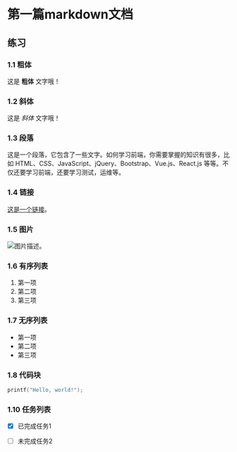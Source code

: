 # 第一篇markdown文档

## 练习

### 1.1 粗体

这是 **粗体** 文字哦！

### 1.2 斜体

这是 *斜体* 文字哦！

### 1.3 段落

这是一个段落，它包含了一些文字。如何学习前端，你需要掌握的知识有很多，比如 HTML、CSS、JavaScript、jQuery、Bootstrap、Vue.js、React.js 等等。不仅还要学习前端，还要学习测试，运维等。

### 1.4 链接

[这是一个链接](https://www.baidu.com "百度一下，你就知道")。

### 1.5 图片

![图片描述](./城市发展3.jpg "这是一个图片")。

### 1.6 有序列表

1. 第一项
2. 第二项
3. 第三项

### 1.7 无序列表

* 第一项
* 第二项
* 第三项

### 1.8 代码块

```c
printf("Hello, world!");

```

### 1.10 任务列表

* [x] 已完成任务1

* [ ] 未完成任务2
